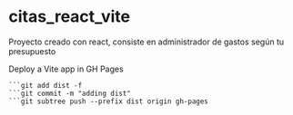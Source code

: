 # citas_react_vite

Proyecto creado con react, consiste en administrador de gastos según tu presupuesto

Deploy a Vite app in GH Pages

```npm run build
```git add dist -f 
```git commit -m "adding dist"
```git subtree push --prefix dist origin gh-pages
